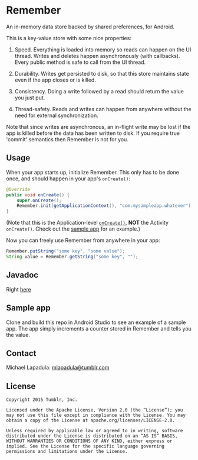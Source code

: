 # Remember

An in-memory data store backed by shared preferences, for Android.

This is a key-value store with some nice properties:

1. Speed. Everything is loaded into memory so reads can happen on the UI thread. Writes and deletes happen asynchronously (with callbacks). Every public method is safe to call from the UI thread.

2. Durability. Writes get persisted to disk, so that this store maintains state even if the app closes or is killed.

3. Consistency. Doing a write followed by a read should return the value you just put.

4. Thread-safety. Reads and writes can happen from anywhere without the need for external synchronization.

Note that since writes are asynchronous, an in-flight write may be lost if the app is killed before the data has been written to disk. If you require true 'commit' semantics then Remember is not for you.


## Usage

When your app starts up, initialize Remember. This only has to be done once, and should happen in your app's `onCreate()`:

```java
@Override
public void onCreate() {
    super.onCreate();
    Remember.init(getApplicationContext(), "com.mysampleapp.whatever");
}
```

(Note that this is the Application-level [`onCreate()`](http://developer.android.com/reference/android/app/Application.html#onCreate()), **NOT** the Activity `onCreate()`. Check out the [sample app](https://github.com/tumblr/Remember/blob/master/sample-app/src/main/java/com/tumblr/remembersample/SampleApp.java) for an example.)

Now you can freely use Remember from anywhere in your app:

```java
Remember.putString("some key", "some value");
String value = Remember.getString("some key", "");
```

## Javadoc

Right [here](https://cdn.rawgit.com/tumblr/Remember/ab1870c008e5d96d51ce2655da3f20b59fd82fa5/doc/index.html)

## Sample app
Clone and build this repo in Android Studio to see an example of a sample app. The app simply increments a counter stored in Remember and tells you the value.

## Contact

Michael Lapadula: mlapadula@tumblr.com

## License

```
Copyright 2015 Tumblr, Inc.

Licensed under the Apache License, Version 2.0 (the “License”); you may not use this file except in compliance with the License. You may obtain a copy of the License at apache.org/licenses/LICENSE-2.0.

Unless required by applicable law or agreed to in writing, software distributed under the License is distributed on an “AS IS” BASIS, WITHOUT WARRANTIES OR CONDITIONS OF ANY KIND, either express or implied. See the License for the specific language governing permissions and limitations under the License.
```
